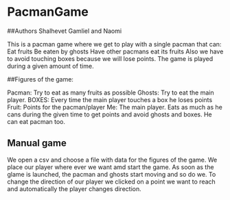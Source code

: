 # PacmanGame

##Authors Shalhevet Gamliel and Naomi

This is a pacman game where we get to play with a single pacman that can:
Eat fruits
Be eaten by ghosts
Have other pacmans eat its fruits
Also we have to avoid touching boxes because we will lose points.
The game is played during a given amount of time.

##Figures of the game:

Pacman: Try to eat as many fruits as possible
Ghosts: Try to eat the main player.
BOXES: Every time the main player touches a box he loses points
Fruit: Points for the pacman/player
Me: The main player. Eats as much as he cans during the given time to get points and avoid ghosts and boxes. He can eat pacman too.

## Manual game 

We open a csv and choose a file with data for the figures of the game.
We place our player where ever we want amd start the game.
As soon as the glame is launched, the pacman and ghosts start moving and so do we.
To change the direction of our player we clicked on a point we want to reach and automatically the player changes direction.
